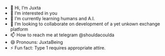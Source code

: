 - 👋 Hi, I’m Juxta
- 👀 I’m interested in you
- 🌱 I’m currently learning humans and A.I.
- 💞️ I’m looking to collaborate on development of a yet unkown exchange platform 
- 📫 How to reach me at telegram @shouldacoulda
- 😄 Pronouns: JuxtaBeing
- ⚡ Fun fact: Type 1 requires appropriate attire.

<!---
JuxtaBeing/JuxtaBeing is a ✨ supernumerary ✨ repository because its `README.md` (this file) appears on your GitHub profile.
You can click the Preview link to take a look at your changes.
--->
